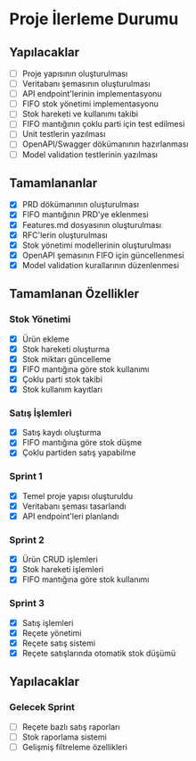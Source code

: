 # Proje İlerleme Durumu

## Yapılacaklar
- [ ] Proje yapısının oluşturulması
- [ ] Veritabanı şemasının oluşturulması
- [ ] API endpoint'lerinin implementasyonu
- [ ] FIFO stok yönetimi implementasyonu
- [ ] Stok hareketi ve kullanımı takibi
- [ ] FIFO mantığının çoklu parti için test edilmesi
- [ ] Unit testlerin yazılması
- [ ] OpenAPI/Swagger dökümanının hazırlanması
- [ ] Model validation testlerinin yazılması

## Tamamlananlar
- [x] PRD dökümanının oluşturulması
- [x] FIFO mantığının PRD'ye eklenmesi
- [x] Features.md dosyasının oluşturulması
- [x] RFC'lerin oluşturulması
- [x] Stok yönetimi modellerinin oluşturulması
- [x] OpenAPI şemasının FIFO için güncellenmesi
- [x] Model validation kurallarının düzenlenmesi

## Tamamlanan Özellikler

### Stok Yönetimi
- [x] Ürün ekleme
- [x] Stok hareketi oluşturma
- [x] Stok miktarı güncelleme
- [x] FIFO mantığına göre stok kullanımı
- [x] Çoklu parti stok takibi
- [x] Stok kullanım kayıtları

### Satış İşlemleri
- [x] Satış kaydı oluşturma
- [x] FIFO mantığına göre stok düşme
- [x] Çoklu partiden satış yapabilme 

### Sprint 1
- [x] Temel proje yapısı oluşturuldu
- [x] Veritabanı şeması tasarlandı
- [x] API endpoint'leri planlandı

### Sprint 2
- [x] Ürün CRUD işlemleri
- [x] Stok hareketi işlemleri
- [x] FIFO mantığına göre stok kullanımı

### Sprint 3
- [x] Satış işlemleri
- [x] Reçete yönetimi
- [x] Reçete satış sistemi
- [x] Reçete satışlarında otomatik stok düşümü

## Yapılacaklar

### Gelecek Sprint
- [ ] Reçete bazlı satış raporları
- [ ] Stok raporlama sistemi
- [ ] Gelişmiş filtreleme özellikleri 